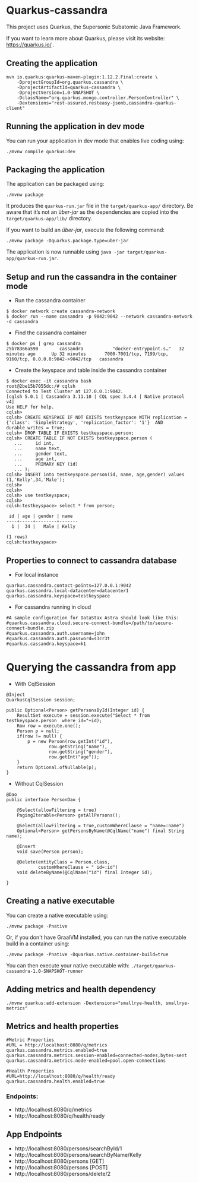 # Quarkus-cassandra

This project uses Quarkus, the Supersonic Subatomic Java Framework.

If you want to learn more about Quarkus, please visit its website: https://quarkus.io/ .

## Creating the application
```
mvn io.quarkus:quarkus-maven-plugin:1.12.2.Final:create \
    -DprojectGroupId=org.quarkus.cassandra \
    -DprojectArtifactId=quarkus-cassandra \
    -DprojectVersion=1.0-SNAPSHOT \
    -DclassName="org.quarkus.mongo.controller.PersonController" \
    -Dextensions="rest-assured,resteasy-jsonb,cassandra-quarkus-client" 
```

## Running the application in dev mode

You can run your application in dev mode that enables live coding using:
```shell script
./mvnw compile quarkus:dev
```

## Packaging the application

The application can be packaged using:
```shell script
./mvnw package
```
It produces the `quarkus-run.jar` file in the `target/quarkus-app/` directory.
Be aware that it’s not an _über-jar_ as the dependencies are copied into the `target/quarkus-app/lib/` directory.

If you want to build an _über-jar_, execute the following command:
```shell script
./mvnw package -Dquarkus.package.type=uber-jar
```

The application is now runnable using `java -jar target/quarkus-app/quarkus-run.jar`.


## Setup and run the cassandra in the container mode  
* Run the cassandra container
```
$ docker network create cassandra-network
$ docker run --name cassandra -p 9042:9042 --network cassandra-network -d cassandra
```
* Find the cassandra container
```
$ docker ps | grep cassandra
25b78366a590        cassandra           "docker-entrypoint.s…"   32 minutes ago      Up 32 minutes       7000-7001/tcp, 7199/tcp, 9160/tcp, 0.0.0.0:9042->9042/tcp   cassandra
```
* Create the keyspace and table inside the cassandra container
```
$ docker exec -it cassandra bash
root@2be15b7055dc:/# cqlsh
Connected to Test Cluster at 127.0.0.1:9042.
[cqlsh 5.0.1 | Cassandra 3.11.10 | CQL spec 3.4.4 | Native protocol v4]
Use HELP for help.
cqlsh> 
cqlsh> CREATE KEYSPACE IF NOT EXISTS testkeyspace WITH replication = {'class': 'SimpleStrategy', 'replication_factor': '1'}  AND durable_writes = true;
cqlsh> DROP TABLE IF EXISTS testkeyspace.person;
cqlsh> CREATE TABLE IF NOT EXISTS testkeyspace.person (
   ...     id int,
   ...     name text,
   ...     gender text,
   ...     age int,
   ...     PRIMARY KEY (id)
   ... );
cqlsh> INSERT into testkeyspace.person(id, name, age,gender) values (1,'Kelly',34,'Male');
cqlsh> 
cqlsh> 
cqlsh> use testkeyspace;
cqlsh> 
cqlsh:testkeyspace> select * from person;

 id | age | gender | name
----+-----+--------+-------
  1 |  34 |   Male | Kelly

(1 rows)
cqlsh:testkeyspace> 
```

## Properties to connect to cassandra database
* For local instance
```
quarkus.cassandra.contact-points=127.0.0.1:9042
quarkus.cassandra.local-datacenter=datacenter1
quarkus.cassandra.keyspace=testkeyspace
```

* For cassandra running in cloud
```
#A sample configuration for DataStax Astra should look like this:
#quarkus.cassandra.cloud.secure-connect-bundle=/path/to/secure-connect-bundle.zip
#quarkus.cassandra.auth.username=john
#quarkus.cassandra.auth.password=s3cr3t
#quarkus.cassandra.keyspace=k1
```


# Querying the cassandra from app
* With CqlSession
```
@Inject
QuarkusCqlSession session;

public Optional<Person> getPersonsById(Integer id) {
    ResultSet execute = session.execute("Select * from testkeyspace.person  where id="+id);
    Row row = execute.one();
    Person p = null;
    if(row != null) {
        p = new Person(row.getInt("id"),
                row.getString("name"),
                row.getString("gender"),
                row.getInt("age"));
    }
    return Optional.ofNullable(p);
}

```
* Without CqlSession
```
@Dao
public interface PersonDao {

    @Select(allowFiltering = true)
    PagingIterable<Person> getAllPersons();

    @Select(allowFiltering = true,customWhereClause = "name=:name")
    Optional<Person> getPersonsByName(@CqlName("name") final String name);

    @Insert
    void save(Person person);

    @Delete(entityClass = Person.class,
            customWhereClause = " id=:id")
    void deleteByName(@CqlName("id") final Integer id);

}
```


## Creating a native executable

You can create a native executable using: 
```shell script
./mvnw package -Pnative
```

Or, if you don't have GraalVM installed, you can run the native executable build in a container using: 
```shell script
./mvnw package -Pnative -Dquarkus.native.container-build=true
```

You can then execute your native executable with: `./target/quarkus-cassandra-1.0-SNAPSHOT-runner`

## Adding metrics and health dependency
```
./mvnw quarkus:add-extension -Dextensions="smallrye-health, smallrye-metrics"
```

## Metrics and health properties
```
#Metric Properties
#URL = http://localhost:8080/q/metrics
quarkus.cassandra.metrics.enabled=true
quarkus.cassandra.metrics.session-enabled=connected-nodes,bytes-sent
quarkus.cassandra.metrics.node-enabled=pool.open-connections

#Health Properties
#URL=http://localhost:8080/q/health/ready
quarkus.cassandra.health.enabled=true
```

### Endpoints:
* http://localhost:8080/q/metrics
* http://localhost:8080/q/health/ready

## App Endpoints

* http://localhost:8080/persons/searchById/1
* http://localhost:8080/persons/searchByName/Kelly
* http://localhost:8080/persons [GET]
* http://localhost:8080/persons [POST]
* http://localhost:8080/persons/delete/2